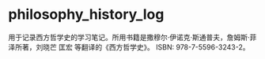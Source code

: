 # philosophy_history_log
用于记录西方哲学史的学习笔记。所用书籍是撒穆尔·伊诺克·斯通普夫，詹姆斯·菲泽所著，刘晓芒 匡宏 等翻译的《西方哲学史》。 ISBN: 978-7-5596-3243-2。

